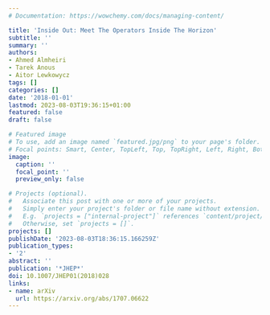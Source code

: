 ```yaml
---
# Documentation: https://wowchemy.com/docs/managing-content/

title: 'Inside Out: Meet The Operators Inside The Horizon'
subtitle: ''
summary: ''
authors:
- Ahmed Almheiri
- Tarek Anous
- Aitor Lewkowycz
tags: []
categories: []
date: '2018-01-01'
lastmod: 2023-08-03T19:36:15+01:00
featured: false
draft: false

# Featured image
# To use, add an image named `featured.jpg/png` to your page's folder.
# Focal points: Smart, Center, TopLeft, Top, TopRight, Left, Right, BottomLeft, Bottom, BottomRight.
image:
  caption: ''
  focal_point: ''
  preview_only: false

# Projects (optional).
#   Associate this post with one or more of your projects.
#   Simply enter your project's folder or file name without extension.
#   E.g. `projects = ["internal-project"]` references `content/project/deep-learning/index.md`.
#   Otherwise, set `projects = []`.
projects: []
publishDate: '2023-08-03T18:36:15.166259Z'
publication_types:
- '2'
abstract: ''
publication: '*JHEP*'
doi: 10.1007/JHEP01(2018)028
links:
- name: arXiv
  url: https://arxiv.org/abs/1707.06622
---
```

